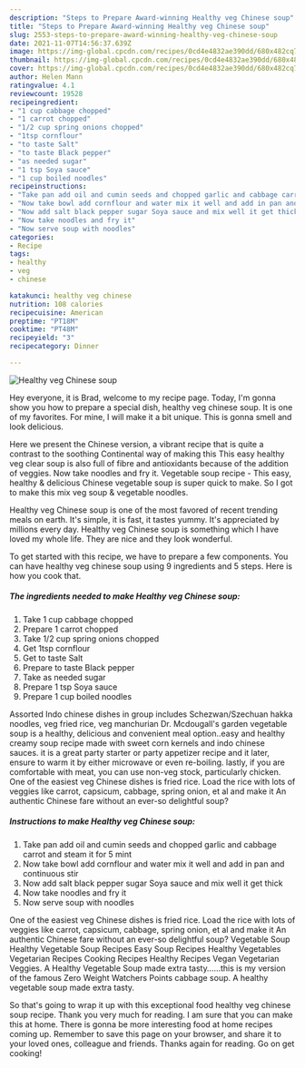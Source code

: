 ```yaml
---
description: "Steps to Prepare Award-winning Healthy veg Chinese soup"
title: "Steps to Prepare Award-winning Healthy veg Chinese soup"
slug: 2553-steps-to-prepare-award-winning-healthy-veg-chinese-soup
date: 2021-11-07T14:56:37.639Z
image: https://img-global.cpcdn.com/recipes/0cd4e4832ae390dd/680x482cq70/healthy-veg-chinese-soup-recipe-main-photo.jpg
thumbnail: https://img-global.cpcdn.com/recipes/0cd4e4832ae390dd/680x482cq70/healthy-veg-chinese-soup-recipe-main-photo.jpg
cover: https://img-global.cpcdn.com/recipes/0cd4e4832ae390dd/680x482cq70/healthy-veg-chinese-soup-recipe-main-photo.jpg
author: Helen Mann
ratingvalue: 4.1
reviewcount: 19528
recipeingredient:
- "1 cup cabbage chopped"
- "1 carrot chopped"
- "1/2 cup spring onions chopped"
- "1tsp cornflour"
- "to taste Salt"
- "to taste Black pepper"
- "as needed sugar"
- "1 tsp Soya sauce"
- "1 cup boiled noodles"
recipeinstructions:
- "Take pan add oil and cumin seeds and chopped garlic and cabbage carrot and steam it for 5 mint"
- "Now take bowl add cornflour and water mix it well and add in pan and continuous stir"
- "Now add salt black pepper sugar Soya sauce and mix well it get thick"
- "Now take noodles and fry it"
- "Now serve soup with noodles"
categories:
- Recipe
tags:
- healthy
- veg
- chinese

katakunci: healthy veg chinese 
nutrition: 108 calories
recipecuisine: American
preptime: "PT18M"
cooktime: "PT48M"
recipeyield: "3"
recipecategory: Dinner

---
```



![Healthy veg Chinese soup](https://img-global.cpcdn.com/recipes/0cd4e4832ae390dd/680x482cq70/healthy-veg-chinese-soup-recipe-main-photo.jpg)

Hey everyone, it is Brad, welcome to my recipe page. Today, I'm gonna show you how to prepare a special dish, healthy veg chinese soup. It is one of my favorites. For mine, I will make it a bit unique. This is gonna smell and look delicious.

Here we present the Chinese version, a vibrant recipe that is quite a contrast to the soothing Continental way of making this This easy healthy veg clear soup is also full of fibre and antioxidants because of the addition of veggies. Now take noodles and fry it. Vegetable soup recipe - This easy, healthy & delicious Chinese vegetable soup is super quick to make. So I got to make this mix veg soup & vegetable noodles.

Healthy veg Chinese soup is one of the most favored of recent trending meals on earth. It's simple, it is fast, it tastes yummy. It's appreciated by millions every day. Healthy veg Chinese soup is something which I have loved my whole life. They are nice and they look wonderful.


To get started with this recipe, we have to prepare a few components. You can have healthy veg chinese soup using 9 ingredients and 5 steps. Here is how you cook that.

<!--inarticleads1-->

##### The ingredients needed to make Healthy veg Chinese soup:

1. Take 1 cup cabbage chopped
1. Prepare 1 carrot chopped
1. Take 1/2 cup spring onions chopped
1. Get 1tsp cornflour
1. Get to taste Salt
1. Prepare to taste Black pepper
1. Take as needed sugar
1. Prepare 1 tsp Soya sauce
1. Prepare 1 cup boiled noodles


Assorted Indo chinese dishes in group includes Schezwan/Szechuan hakka noodles, veg fried rice, veg manchurian Dr. Mcdougall's garden vegetable soup is a healthy, delicious and convenient meal option..easy and healthy creamy soup recipe made with sweet corn kernels and indo chinese sauces. it is a great party starter or party appetizer recipe and it later, ensure to warm it by either microwave or even re-boiling. lastly, if you are comfortable with meat, you can use non-veg stock, particularly chicken. One of the easiest veg Chinese dishes is fried rice. Load the rice with lots of veggies like carrot, capsicum, cabbage, spring onion, et al and make it An authentic Chinese fare without an ever-so delightful soup? 

<!--inarticleads2-->

##### Instructions to make Healthy veg Chinese soup:

1. Take pan add oil and cumin seeds and chopped garlic and cabbage carrot and steam it for 5 mint
1. Now take bowl add cornflour and water mix it well and add in pan and continuous stir
1. Now add salt black pepper sugar Soya sauce and mix well it get thick
1. Now take noodles and fry it
1. Now serve soup with noodles


One of the easiest veg Chinese dishes is fried rice. Load the rice with lots of veggies like carrot, capsicum, cabbage, spring onion, et al and make it An authentic Chinese fare without an ever-so delightful soup? Vegetable Soup Healthy Vegetable Soup Recipes Easy Soup Recipes Healthy Vegetables Vegetarian Recipes Cooking Recipes Healthy Recipes Vegan Vegetarian Veggies. A Healthy Vegetable Soup made extra tasty……this is my version of the famous Zero Weight Watchers Points cabbage soup. A healthy vegetable soup made extra tasty. 

So that's going to wrap it up with this exceptional food healthy veg chinese soup recipe. Thank you very much for reading. I am sure that you can make this at home. There is gonna be more interesting food at home recipes coming up. Remember to save this page on your browser, and share it to your loved ones, colleague and friends. Thanks again for reading. Go on get cooking!
